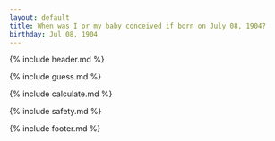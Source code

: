 ```yaml
---
layout: default
title: When was I or my baby conceived if born on July 08, 1904?
birthday: Jul 08, 1904
---
```


{% include header.md %}

{% include guess.md %}

{% include calculate.md %}

{% include safety.md %}

{% include footer.md %}



